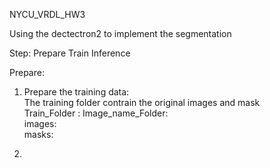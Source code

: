 NYCU_VRDL_HW3

Using the dectectron2 to implement the segmentation

Step: Prepare Train Inference

Prepare:  
  
1. Prepare the training data:  
   The training folder contrain the original images and mask  
   Train_Folder :
     Image_name_Folder:  
       images:  
       masks:  
         
2.  
            
         
